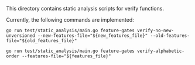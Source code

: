This directory contains static analysis scripts for verify functions.

Currently, the following commands are implemented:
```
go run test/static_analysis/main.go feature-gates verify-no-new-unversioned --new-features-file="${new_features_file}" --old-features-file="${old_features_file}"

go run test/static_analysis/main.go feature-gates verify-alphabetic-order --features-file="${features_file}"
```
